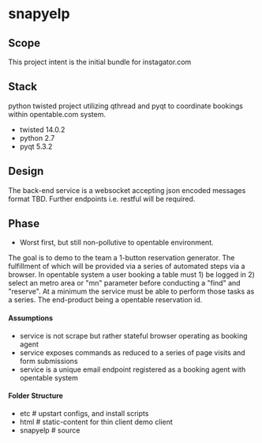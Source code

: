 snapyelp
========

## Scope

This project intent is the initial bundle for instagator.com

## Stack

python twisted project utilizing qthread and pyqt to coordinate bookings within opentable.com system.

* twisted 14.0.2
* python 2.7
* pyqt 5.3.2

## Design

The back-end service is a websocket accepting json encoded messages format TBD.  Further endpoints i.e. restful will be required.

## Phase

* Worst first, but still non-pollutive to opentable environment.

The goal is to demo to the team a 1-button reservation generator.  The fulfillment of which will be provided via a series of automated steps via a browser.  In opentable system a user booking a table must 1) be logged in 2) select an metro area or "mn" parameter before conducting a "find" and "reserve".  At a minimum the service must be able to perform those tasks as a series.  The end-product being a opentable reservation id.

#### Assumptions

* service is not scrape but rather stateful browser operating as booking agent
* service exposes commands as reduced to a series of page visits and form submissions
* service is a unique email endpoint registered as a booking agent with opentable system

#### Folder Structure

* etc # upstart configs, and install scripts
* html # static-content for thin client demo client
* snapyelp # source

